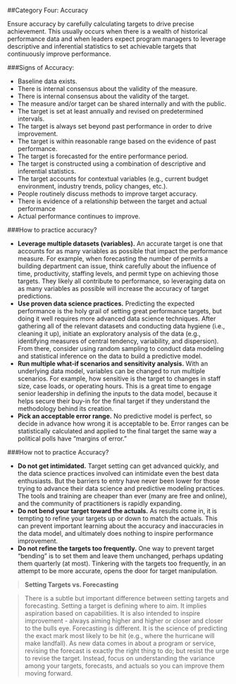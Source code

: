 ##Category Four: Accuracy

Ensure accuracy by carefully calculating targets to drive precise achievement. This usually occurs when there is a wealth of historical performance data and when leaders expect program managers to leverage descriptive and inferential statistics to set achievable targets that continuously improve performance. 

###Signs of Accuracy:
* Baseline data exists.
* There is internal consensus about the validity of the measure.
* There is internal consensus about the validity of the target.
* The measure and/or target can be shared internally and with the public.
* The target is set at least annually and revised on predetermined intervals.
* The target is always set beyond past performance in order to drive improvement.
* The target is within reasonable range based on the evidence of past performance.
* The target is forecasted for the entire performance period.
* The target is constructed using a combination of descriptive and inferential statistics.
* The target accounts for contextual variables (e.g., current budget environment, industry trends, policy changes, etc.).
* People routinely discuss methods to improve target accuracy.
* There is evidence of a relationship between the target and actual performance
* Actual performance continues to improve.

###How to practice accuracy?
* **Leverage multiple datasets (variables).** An accurate target is one that accounts for as many variables as possible that impact the performance measure. For example, when forecasting the number of permits a building department can issue, think carefully about the influence of time, productivity, staffing levels, and permit type on achieving those targets. They likely all contribute to performance, so leveraging data on as many variables as possible will increase the accuracy of target predictions. 
* **Use proven data science practices.** Predicting the expected performance is the holy grail of setting great performance targets, but doing it well requires more advanced data science techniques. After gathering all of the relevant datasets and conducting data hygiene (i.e., cleaning it up), initiate an exploratory analysis of the data (e.g., identifying measures of central tendency, variability, and dispersion). From there, consider using random sampling to conduct data modeling and statistical inference on the data to build a predictive model. 
* **Run multiple what-if scenarios and sensitivity analysis.** With an underlying data model, variables can be changed to run multiple scenarios. For example, how sensitive is the target to changes in staff size, case loads, or operating hours. This is a great time to engage senior leadership in defining the inputs to the data model, because it helps secure their buy-in for the final target if they understand the methodology behind its creation.
* **Pick an acceptable error range.** No predictive model is perfect, so decide in advance how wrong it is acceptable to be. Error ranges can be statistically calculated and applied to the final target the same way a political polls have “margins of error.” 

###How not to practice Accuracy?
* **Do not get intimidated.** Target setting can get advanced quickly, and the data science practices involved can intimidate even the best data enthusiasts. But the barriers to entry have never been lower for those trying to advance their data science and predictive modeling practices. The tools and training are cheaper than ever (many are free and online), and the community of practitioners is rapidly expanding. 
* **Do not bend your target toward the actuals.** As results come in, it is tempting to refine your targets up or down to match the actuals. This can prevent important learning about the accuracy and inaccuracies in the data model, and ultimately does nothing to inspire performance improvement. 
* **Do not refine the targets too frequently.** One way to prevent target “bending” is to set them and leave them unchanged, perhaps updating them quarterly (at most). Tinkering with the targets too frequently, in an attempt to be more accurate, opens the door for target manipulation.

> **Setting Targets vs. Forecasting**

>There is a subtle but important difference between setting targets and forecasting. Setting a target is defining where to aim. It implies aspiration based on capabilities. It is also intended to inspire improvement - always aiming higher and higher or closer and closer to the bulls eye. Forecasting is different. It is the science of predicting the exact mark most likely to be hit (e.g., where the hurricane will make landfall). As new data comes in about a program or service, revising the forecast is exactly the right thing to do; but resist the urge to revise the target. Instead, focus on understanding the variance among your targets, forecasts, and actuals so you can improve them moving forward.
